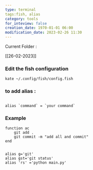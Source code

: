 ```yaml
---
type: terminal
tags:fish, alias
category: tools
for_inteview: false
creation_date: 1970-01-01 06:00
modification_date: 2023-02-26 11:30
---
```



Current Folder : 




[[26-02-2023]]


### **Edit the fish configuration**

```shell
kate ~/.config/fish/config.fish
```


### to add alias : 

```shell

alias `command` = `your command`
```

### Example 

```
function ac
    git add .
    git commit -m "add all and commit"
end


alias g='git'
alias gst='git status'
alias 'rs' ='python main.py'
```
